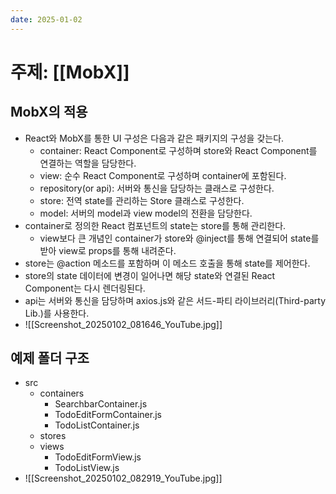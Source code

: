 ```yaml
---
date: 2025-01-02
---
```

# 주제: [[MobX]]
## MobX의 적용
- React와 MobX를 통한 UI 구성은 다음과 같은 패키지의 구성을 갖는다.
	- container: React Component로 구성하며 store와 React Component를 연결하는 역할을 담당한다.
	- view: 순수 React Component로 구성하며 container에 포함된다.
	- repository(or api): 서버와 통신을 담당하는 클래스로 구성한다.
	- store: 전역 state를 관리하는 Store 클래스로 구성한다.
	- model: 서버의 model과 view model의 전환을 담당한다.
- container로 정의한 React 컴포넌트의 state는 store를 통해 관리한다.
	- view보다 큰 개념인 container가 store와 @inject를 통해 연결되어 state를 받아 view로 props를 통해 내려준다.
- store는 @action 메소드를 포함하며 이 메소드 호출을 통해 state를 제어한다.
- store의 state 데이터에 변경이 일어나면 해당 state와 연결된 React Component는 다시 렌더링된다.
- api는 서버와 통신을 담당하며 axios.js와 같은 서드-파티 라이브러리(Third-party Lib.)를 사용한다.
- ![[Screenshot_20250102_081646_YouTube.jpg]]
## 예제 폴더 구조
- src
	- containers
		- SearchbarContainer.js
		- TodoEditFormContainer.js
		- TodoListContainer.js
	- stores
	- views
		- TodoEditFormView.js
		- TodoListView.js
- ![[Screenshot_20250102_082919_YouTube.jpg]]